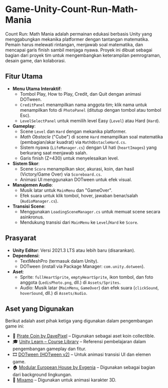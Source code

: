 # Game-Unity-Count-Run-Math-Mania

Count Run: Math Mania adalah permainan edukasi berbasis Unity yang menggabungkan mekanika platformer dengan tantangan matematika. Pemain harus melewati rintangan, menjawab soal matematika, dan mencapai garis finish sambil menjaga nyawa. Proyek ini dibuat sebagai bagian dari proyek tim untuk mengembangkan keterampilan pemrograman, desain game, dan kolaborasi.

## Fitur Utama
- **Menu Utama Interaktif**:
  - Tombol Play, How to Play, Credit, dan Quit dengan animasi DOTween.
  - `CreditPanel` menampilkan nama anggota tim; klik nama untuk menampilkan foto di `PhotoPanel` (ditutup dengan tombol atau tombol Esc).
  - `LevelSelectPanel` untuk memilih level Easy (`Level`) atau Hard (`Hard`).
- **Gameplay**:
  - Scene `Level` dan `Hard` dengan mekanika platformer.
  - *Math Obstacle* ("Cube") di scene `Hard` menampilkan soal matematika (pembagian/akar kuadrat) via `MathObstacleHard.cs`.
  - Sistem nyawa (`LifeManager.cs`) dengan UI hati (`heartImages`) yang berkurang saat menjawab salah.
  - Garis finish (Z=430) untuk menyelesaikan level.
- **Sistem Skor**:
  - Scene `Score` menampilkan skor, akurasi, koin, dan hasil (Victory/Game Over) via `Scoreboard.cs`.
  - Animasi UI menggunakan DOTween untuk efek visual.
- **Manajemen Audio**:
  - Musik latar untuk `MainMenu` dan "GameOver".
  - Efek suara untuk klik tombol, hover, jawaban benar/salah (`AudioManager.cs`).
- **Transisi Scene**:
  - Menggunakan `LoadingSceneManager.cs` untuk memuat scene secara asinkronus.
  - Mendukung transisi dari `MainMenu` ke `Level`/`Hard` ke `Score`.

## Prasyarat
- **Unity Editor**: Versi 2021.3 LTS atau lebih baru (disarankan).
- **Dependensi**:
  - TextMeshPro (termasuk dalam Unity).
  - DOTween (install via Package Manager: `com.unity.dotween`).
- **Aset**:
  - Sprite: `fullHeartSprite`, `emptyHeartSprite`, ikon tombol, dan foto anggota (`LedisPhoto.png`, dll.) di `Assets/Sprites`.
  - Audio: Musik latar (`MainMenu`, `GameOver`) dan efek suara (`clickSound`, `hoverSound`, dll.) di `Assets/Audio`.

## Aset yang Digunakan
Berikut adalah aset pihak ketiga yang digunakan dalam pengembangan game ini:

- 🎯 [Pirate Coin by DavePixel](https://assetstore.unity.com/packages/3d/props/pirate-coin-207743) – Digunakan sebagai aset koin collectible.
- 🎓 [Unity Learn – Course Library](https://learn.unity.com/) – Referensi pembelajaran dalam pengembangan gameplay dan fitur.
- 🎞️ [DOTween (HOTween v2)](https://assetstore.unity.com/packages/tools/animation/dotween-hotween-v2-27676) – Untuk animasi transisi UI dan elemen game.
- 🏠 [Modular European House by Evgenia](https://assetstore.unity.com/packages/3d/environments/urban/modular-european-house-294289) – Digunakan sebagai bagian dari background lingkungan.
- 🕺 [Mixamo](https://www.mixamo.com/) – Digunakan untuk animasi karakter 3D.

